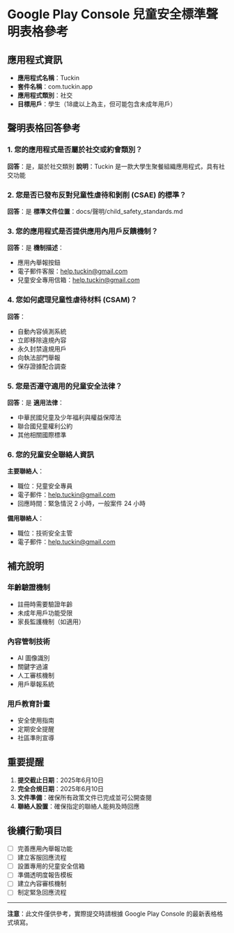 # Google Play Console 兒童安全標準聲明表格參考

## 應用程式資訊
- **應用程式名稱**：Tuckin
- **套件名稱**：com.tuckin.app
- **應用程式類別**：社交
- **目標用戶**：學生（18歲以上為主，但可能包含未成年用戶）

## 聲明表格回答參考

### 1. 您的應用程式是否屬於社交或約會類別？
**回答**：是，屬於社交類別
**說明**：Tuckin 是一款大學生聚餐組織應用程式，具有社交功能

### 2. 您是否已發布反對兒童性虐待和剝削 (CSAE) 的標準？
**回答**：是
**標準文件位置**：docs/聲明/child_safety_standards.md

### 3. 您的應用程式是否提供應用內用戶反饋機制？
**回答**：是
**機制描述**：
- 應用內舉報按鈕
- 電子郵件客服：help.tuckin@gmail.com
- 兒童安全專用信箱：help.tuckin@gmail.com

### 4. 您如何處理兒童性虐待材料 (CSAM)？
**回答**：
- 自動內容偵測系統
- 立即移除違規內容
- 永久封禁違規用戶
- 向執法部門舉報
- 保存證據配合調查

### 5. 您是否遵守適用的兒童安全法律？
**回答**：是
**適用法律**：
- 中華民國兒童及少年福利與權益保障法
- 聯合國兒童權利公約
- 其他相關國際標準

### 6. 您的兒童安全聯絡人資訊
**主要聯絡人**：
- 職位：兒童安全專員
- 電子郵件：help.tuckin@gmail.com
- 回應時間：緊急情況 2 小時，一般案件 24 小時

**備用聯絡人**：
- 職位：技術安全主管  
- 電子郵件：help.tuckin@gmail.com

## 補充說明

### 年齡驗證機制
- 註冊時需要驗證年齡
- 未成年用戶功能受限
- 家長監護機制（如適用）

### 內容管制技術
- AI 圖像識別
- 關鍵字過濾
- 人工審核機制
- 用戶舉報系統

### 用戶教育計畫
- 安全使用指南
- 定期安全提醒
- 社區準則宣導

## 重要提醒

1. **提交截止日期**：2025年6月10日
2. **完全合規日期**：2025年6月10日
3. **文件準備**：確保所有政策文件已完成並可公開查閱
4. **聯絡人設置**：確保指定的聯絡人能夠及時回應

## 後續行動項目

- [ ] 完善應用內舉報功能
- [ ] 建立客服回應流程
- [ ] 設置專用的兒童安全信箱
- [ ] 準備透明度報告模板
- [ ] 建立內容審核機制
- [ ] 制定緊急回應流程

---

**注意**：此文件僅供參考，實際提交時請根據 Google Play Console 的最新表格格式填寫。 